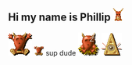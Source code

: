 ## Hi my name is Phillip ![Obey!](dk_icons/Horned-reaper-icon.png)   


![](dk_icons/Temple_Icon_Medium.png)
<img src="dk_icons/Temple_Icon_Medium.png" width="20"> sup dude
![](dk_icons/Lair_Icon_Medium.png)
![](dk_icons/ScavengerRoom_Icon_Medium.png)




<!--
**cloutphilled/cloutphilled** is a ✨ _special_ ✨ repository because its `README.md` (this file) appears on your GitHub profile.

Here are some ideas to get you started:

- 🔭 I’m currently working on ...
- 🌱 I’m currently learning ...
- 👯 I’m looking to collaborate on ...
- 🤔 I’m looking for help with ...
- 💬 Ask me about ...
- 📫 How to reach me: ...
- 😄 Pronouns: ...
- ⚡ Fun fact: ...
-->
